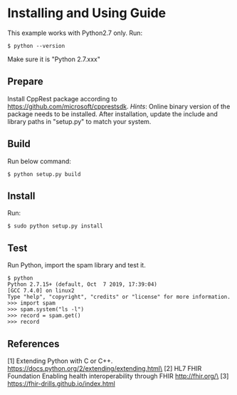 # Installing and Using Guide
This example works with Python2.7 only. Run:
```
$ python --version
```
Make sure it is "Python 2.7.xxx"

## Prepare
Install CppRest package according to https://github.com/microsoft/cpprestsdk.
*Hints*: Online binary version of the package needs to be installed. After installation, update the include and library paths in "setup.py" to match your system. 

## Build
Run below command:
```
$ python setup.py build
```

## Install
Run:
```
$ sudo python setup.py install
```

## Test
Run Python, import the spam library and test it.
```
$ python
Python 2.7.15+ (default, Oct  7 2019, 17:39:04) 
[GCC 7.4.0] on linux2
Type "help", "copyright", "credits" or "license" for more information.
>>> import spam
>>> spam.system("ls -l")
>>> record = spam.get()
>>> record
```

## References
[1] Extending Python with C or C++. https://docs.python.org/2/extending/extending.html\
[2] HL7 FHIR Foundation Enabling health interoperability through FHIR http://fhir.org/\
[3] https://fhir-drills.github.io/index.html
